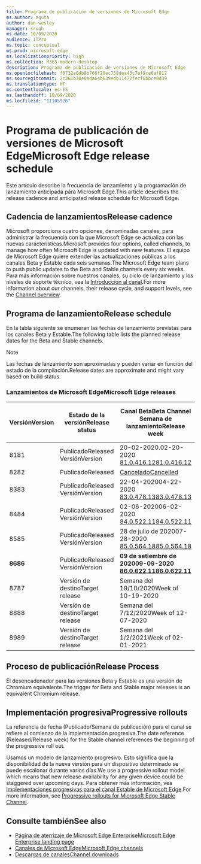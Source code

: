 ```yaml
---
title: Programa de publicación de versiones de Microsoft Edge
ms.author: aguta
author: dan-wesley
manager: srugh
ms.date: 10/09/2020
audience: ITPro
ms.topic: conceptual
ms.prod: microsoft-edge
ms.localizationpriority: high
ms.collection: M365-modern-desktop
description: Programa de publicación de versiones de Microsoft Edge
ms.openlocfilehash: f0732a0db8b766f20ec758dea43c7ef9ce6af817
ms.sourcegitcommit: 2c361b30e0ada64b639edb11472fecf6bbce0d39
ms.translationtype: HT
ms.contentlocale: es-ES
ms.lasthandoff: 10/09/2020
ms.locfileid: "11105926"
---
```

# <span data-ttu-id="04a41-103">Programa de publicación de versiones de Microsoft Edge</span><span class="sxs-lookup"><span data-stu-id="04a41-103">Microsoft Edge release schedule</span></span>

<span data-ttu-id="04a41-104">Este artículo describe la frecuencia de lanzamiento y la programación de lanzamiento anticipada para Microsoft Edge.</span><span class="sxs-lookup"><span data-stu-id="04a41-104">This article describes the release cadence and anticipated release schedule for Microsoft Edge.</span></span>

## <span data-ttu-id="04a41-105">Cadencia de lanzamientos</span><span class="sxs-lookup"><span data-stu-id="04a41-105">Release cadence</span></span>

<span data-ttu-id="04a41-106">Microsoft proporciona cuatro opciones, denominadas canales, para administrar la frecuencia con la que Microsoft Edge se actualiza con las nuevas características.</span><span class="sxs-lookup"><span data-stu-id="04a41-106">Microsoft provides four options, called channels, to manage how often Microsoft Edge is updated with new features.</span></span> <span data-ttu-id="04a41-107">El equipo de Microsoft Edge quiere extender las actualizaciones públicas a los canales Beta y Estable cada seis semanas.</span><span class="sxs-lookup"><span data-stu-id="04a41-107">The Microsoft Edge team plans to push public updates to the Beta and Stable channels every six weeks.</span></span> <span data-ttu-id="04a41-108">Para más información sobre nuestros canales, su ciclo de lanzamiento y los niveles de soporte técnico, vea la [Introducción al canal](https://docs.microsoft.com/DeployEdge/microsoft-edge-channels#channel-overview).</span><span class="sxs-lookup"><span data-stu-id="04a41-108">For more information about our channels, their release cycle, and support levels, see the [Channel overview](https://docs.microsoft.com/DeployEdge/microsoft-edge-channels#channel-overview).</span></span>

## <span data-ttu-id="04a41-109">Programa de lanzamiento</span><span class="sxs-lookup"><span data-stu-id="04a41-109">Release schedule</span></span>

<span data-ttu-id="04a41-110">En la tabla siguiente se enumeran las fechas de lanzamiento previstas para los canales Beta y Estable.</span><span class="sxs-lookup"><span data-stu-id="04a41-110">The following table lists the planned release dates for the Beta and Stable channels.</span></span>

> [!NOTE]
> <span data-ttu-id="04a41-111">Las fechas de lanzamiento son aproximadas y pueden variar en función del estado de la compilación.</span><span class="sxs-lookup"><span data-stu-id="04a41-111">Release dates are approximate and might vary based on build status.</span></span>

### <span data-ttu-id="04a41-112">Lanzamientos de Microsoft Edge</span><span class="sxs-lookup"><span data-stu-id="04a41-112">Microsoft Edge releases</span></span>

| <span data-ttu-id="04a41-113">Versión</span><span class="sxs-lookup"><span data-stu-id="04a41-113">Version</span></span> | <span data-ttu-id="04a41-114">Estado de la versión</span><span class="sxs-lookup"><span data-stu-id="04a41-114">Release status</span></span> | <span data-ttu-id="04a41-115">Canal Beta</span><span class="sxs-lookup"><span data-stu-id="04a41-115">Beta Channel</span></span><br><span data-ttu-id="04a41-116">Semana de lanzamiento</span><span class="sxs-lookup"><span data-stu-id="04a41-116">Release week</span></span> | <span data-ttu-id="04a41-117">Canal estable</span><span class="sxs-lookup"><span data-stu-id="04a41-117">Stable Channel</span></span><br><span data-ttu-id="04a41-118">Semana de lanzamiento</span><span class="sxs-lookup"><span data-stu-id="04a41-118">Release week</span></span> |
|---------|-----|------|--------|
| <span data-ttu-id="04a41-119">81</span><span class="sxs-lookup"><span data-stu-id="04a41-119">81</span></span> | <span data-ttu-id="04a41-120">Publicado</span><span class="sxs-lookup"><span data-stu-id="04a41-120">Released</span></span><br><span data-ttu-id="04a41-121">Versión</span><span class="sxs-lookup"><span data-stu-id="04a41-121">Version</span></span> | <span data-ttu-id="04a41-122">20-02-2020.</span><span class="sxs-lookup"><span data-stu-id="04a41-122">02-20-2020</span></span><br>[<span data-ttu-id="04a41-123">81.0.416.12</span><span class="sxs-lookup"><span data-stu-id="04a41-123">81.0.416.12</span></span>](https://docs.microsoft.com/DeployEdge/microsoft-edge-relnote-beta-channel#version-81041612-february-20) | <span data-ttu-id="04a41-124">13-04-2020.</span><span class="sxs-lookup"><span data-stu-id="04a41-124">04-13-2020</span></span><br>[<span data-ttu-id="04a41-125">81.0.416.53</span><span class="sxs-lookup"><span data-stu-id="04a41-125">81.0.416.53</span></span>](https://docs.microsoft.com/DeployEdge/microsoft-edge-relnote-stable-channel#version-81041653-april-13) |
| <span data-ttu-id="04a41-126">82</span><span class="sxs-lookup"><span data-stu-id="04a41-126">82</span></span> | <span data-ttu-id="04a41-127">Publicado</span><span class="sxs-lookup"><span data-stu-id="04a41-127">Released</span></span> | [<span data-ttu-id="04a41-128">Cancelado</span><span class="sxs-lookup"><span data-stu-id="04a41-128">Cancelled</span></span>](https://blogs.windows.com/msedgedev/2020/03/20/update-stable-channel-releases/) | [<span data-ttu-id="04a41-129">Cancelado</span><span class="sxs-lookup"><span data-stu-id="04a41-129">Cancelled</span></span>](https://blogs.windows.com/msedgedev/2020/03/20/update-stable-channel-releases/) |
| <span data-ttu-id="04a41-130">83</span><span class="sxs-lookup"><span data-stu-id="04a41-130">83</span></span> | <span data-ttu-id="04a41-131">Publicado</span><span class="sxs-lookup"><span data-stu-id="04a41-131">Released</span></span><br><span data-ttu-id="04a41-132">Versión</span><span class="sxs-lookup"><span data-stu-id="04a41-132">Version</span></span> | <span data-ttu-id="04a41-133">22-04-2020</span><span class="sxs-lookup"><span data-stu-id="04a41-133">04-22-2020</span></span><br>[<span data-ttu-id="04a41-134">83.0.478.13</span><span class="sxs-lookup"><span data-stu-id="04a41-134">83.0.478.13</span></span>](https://docs.microsoft.com/DeployEdge/microsoft-edge-relnote-beta-channel#version-83047813-april-22) | <span data-ttu-id="04a41-135">21-05-2020</span><span class="sxs-lookup"><span data-stu-id="04a41-135">05-21-2020</span></span><br> [<span data-ttu-id="04a41-136">83.0.478.37</span><span class="sxs-lookup"><span data-stu-id="04a41-136">83.0.478.37</span></span>](https://docs.microsoft.com/DeployEdge/microsoft-edge-relnote-stable-channel#version-83047837-may-21) |
| <span data-ttu-id="04a41-137">84</span><span class="sxs-lookup"><span data-stu-id="04a41-137">84</span></span> | <span data-ttu-id="04a41-138">Publicado</span><span class="sxs-lookup"><span data-stu-id="04a41-138">Released</span></span><br><span data-ttu-id="04a41-139">Versión</span><span class="sxs-lookup"><span data-stu-id="04a41-139">Version</span></span> | <span data-ttu-id="04a41-140">02-06-2020</span><span class="sxs-lookup"><span data-stu-id="04a41-140">06-02-2020</span></span><br>[<span data-ttu-id="04a41-141">84.0.522.11</span><span class="sxs-lookup"><span data-stu-id="04a41-141">84.0.522.11</span></span>](https://docs.microsoft.com/DeployEdge/microsoft-edge-relnote-beta-channel#version-84052211-june-2) | <span data-ttu-id="04a41-142">16-07-2020</span><span class="sxs-lookup"><span data-stu-id="04a41-142">07-16-2020</span></span><br> [<span data-ttu-id="04a41-143">84.0.522.40</span><span class="sxs-lookup"><span data-stu-id="04a41-143">84.0.522.40</span></span>](https://docs.microsoft.com/DeployEdge/microsoft-edge-relnote-stable-channel#version-84052240-july-16) |
| <span data-ttu-id="04a41-144">85</span><span class="sxs-lookup"><span data-stu-id="04a41-144">85</span></span> | <span data-ttu-id="04a41-145">Publicado</span><span class="sxs-lookup"><span data-stu-id="04a41-145">Released</span></span><br><span data-ttu-id="04a41-146">Versión</span><span class="sxs-lookup"><span data-stu-id="04a41-146">Version</span></span> | <span data-ttu-id="04a41-147">28 de julio de 2020</span><span class="sxs-lookup"><span data-stu-id="04a41-147">07-28-2020</span></span><br>[<span data-ttu-id="04a41-148">85.0.564.18</span><span class="sxs-lookup"><span data-stu-id="04a41-148">85.0.564.18</span></span>](https://docs.microsoft.com/DeployEdge/microsoft-edge-relnote-beta-channel#version-85056418-july-28)  | <span data-ttu-id="04a41-149">27 de agosto de 2020</span><span class="sxs-lookup"><span data-stu-id="04a41-149">08-27-2020</span></span><br>[<span data-ttu-id="04a41-150">85.0.564.41</span><span class="sxs-lookup"><span data-stu-id="04a41-150">85.0.564.41</span></span>](https://docs.microsoft.com/DeployEdge/microsoft-edge-relnote-stable-channel#version-85056441-august-27) |
| **<span data-ttu-id="04a41-151">86</span><span class="sxs-lookup"><span data-stu-id="04a41-151">86</span></span>** | <span data-ttu-id="04a41-152">Publicado</span><span class="sxs-lookup"><span data-stu-id="04a41-152">Released</span></span><br><span data-ttu-id="04a41-153">Versión</span><span class="sxs-lookup"><span data-stu-id="04a41-153">Version</span></span> | **<span data-ttu-id="04a41-154">09 de setiembre de 2020</span><span class="sxs-lookup"><span data-stu-id="04a41-154">09-09-2020</span></span>**<br>**[<span data-ttu-id="04a41-155">86.0.622.11</span><span class="sxs-lookup"><span data-stu-id="04a41-155">86.0.622.11</span></span>](https://docs.microsoft.com/DeployEdge/microsoft-edge-relnote-beta-channel#version-86062211-september-9)** | **<span data-ttu-id="04a41-156">10-09-2020</span><span class="sxs-lookup"><span data-stu-id="04a41-156">10-09-2020</span></span>**<br>**[<span data-ttu-id="04a41-157">86.0.622.38</span><span class="sxs-lookup"><span data-stu-id="04a41-157">86.0.622.38</span></span>](https://docs.microsoft.com/deployedge/microsoft-edge-relnote-stable-channel#version-86062238-october-9)** |
| <span data-ttu-id="04a41-158">87</span><span class="sxs-lookup"><span data-stu-id="04a41-158">87</span></span> | <span data-ttu-id="04a41-159">Versión de destino</span><span class="sxs-lookup"><span data-stu-id="04a41-159">Target release</span></span> | <span data-ttu-id="04a41-160">Semana del 19/10/2020</span><span class="sxs-lookup"><span data-stu-id="04a41-160">Week of 10-19-2020</span></span> | <span data-ttu-id="04a41-161">Semana del 19/11/2020</span><span class="sxs-lookup"><span data-stu-id="04a41-161">Week of 11-19-2020</span></span> |
| <span data-ttu-id="04a41-162">88</span><span class="sxs-lookup"><span data-stu-id="04a41-162">88</span></span> | <span data-ttu-id="04a41-163">Versión de destino</span><span class="sxs-lookup"><span data-stu-id="04a41-163">Target release</span></span> | <span data-ttu-id="04a41-164">Semana del 7/12/2020</span><span class="sxs-lookup"><span data-stu-id="04a41-164">Week of 12-07-2020</span></span> | <span data-ttu-id="04a41-165">Semana del 21/1/2021</span><span class="sxs-lookup"><span data-stu-id="04a41-165">Week of 01-21-2021</span></span> |
| <span data-ttu-id="04a41-166">89</span><span class="sxs-lookup"><span data-stu-id="04a41-166">89</span></span> | <span data-ttu-id="04a41-167">Versión de destino</span><span class="sxs-lookup"><span data-stu-id="04a41-167">Target release</span></span> | <span data-ttu-id="04a41-168">Semana del 1/2/2021</span><span class="sxs-lookup"><span data-stu-id="04a41-168">Week of 02-01-2021</span></span> | <span data-ttu-id="04a41-169">Semana del 04/03/2021</span><span class="sxs-lookup"><span data-stu-id="04a41-169">Week of 03-04-2021</span></span> |

## <span data-ttu-id="04a41-170">Proceso de publicación</span><span class="sxs-lookup"><span data-stu-id="04a41-170">Release Process</span></span>

<span data-ttu-id="04a41-171">El desencadenador para las versiones Beta y Estable es una versión de Chromium equivalente.</span><span class="sxs-lookup"><span data-stu-id="04a41-171">The trigger for Beta and Stable major releases is an equivalent Chromium release.</span></span>

## <span data-ttu-id="04a41-172">Implementación progresiva</span><span class="sxs-lookup"><span data-stu-id="04a41-172">Progressive rollouts</span></span>

<span data-ttu-id="04a41-173">La referencia de fecha (Publicado/Semana de publicación) para el canal se refiere al comienzo de la implementación progresiva.</span><span class="sxs-lookup"><span data-stu-id="04a41-173">The date reference (Released/Release week) for the Stable channel references the beginning of the progressive roll out.</span></span>

<span data-ttu-id="04a41-174">Usamos un modelo de lanzamiento progresivo. Esto significa que la disponibilidad de la nueva versión para un dispositivo determinado se puede escalonar durante varios días.</span><span class="sxs-lookup"><span data-stu-id="04a41-174">We use a progressive rollout model which means that new release availability for any given device could be staggered over upcoming days.</span></span> <span data-ttu-id="04a41-175">Para obtener más información, vea [Implementaciones progresivas para el canal Estable de Microsoft Edge](microsoft-edge-update-progressive-rollout.md).</span><span class="sxs-lookup"><span data-stu-id="04a41-175">For more information, see [Progressive rollouts for Microsoft Edge Stable Channel](microsoft-edge-update-progressive-rollout.md).</span></span>

## <span data-ttu-id="04a41-176">Consulte también</span><span class="sxs-lookup"><span data-stu-id="04a41-176">See also</span></span>

- [<span data-ttu-id="04a41-177">Página de aterrizaje de Microsoft Edge Enterprise</span><span class="sxs-lookup"><span data-stu-id="04a41-177">Microsoft Edge Enterprise landing page</span></span>](https://aka.ms/EdgeEnterprise)
- [<span data-ttu-id="04a41-178">Canales de Microsoft Edge</span><span class="sxs-lookup"><span data-stu-id="04a41-178">Microsoft Edge channels</span></span>](microsoft-edge-channels.md)
- [<span data-ttu-id="04a41-179">Descargas de canales</span><span class="sxs-lookup"><span data-stu-id="04a41-179">Channel downloads</span></span>](https://www.microsoft.com/edge/business/download)